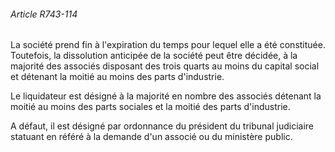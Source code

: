 ###### Article R743-114

La société prend fin à l'expiration du temps pour lequel elle a été constituée. Toutefois, la dissolution anticipée de la société peut être décidée, à la majorité des associés disposant des trois quarts au moins du capital social et détenant la moitié au moins des parts d'industrie.

Le liquidateur est désigné à la majorité en nombre des associés détenant la moitié au moins des parts sociales et la moitié des parts d'industrie.

A défaut, il est désigné par ordonnance du président du tribunal judiciaire statuant en référé à la demande d'un associé ou du ministère public.

